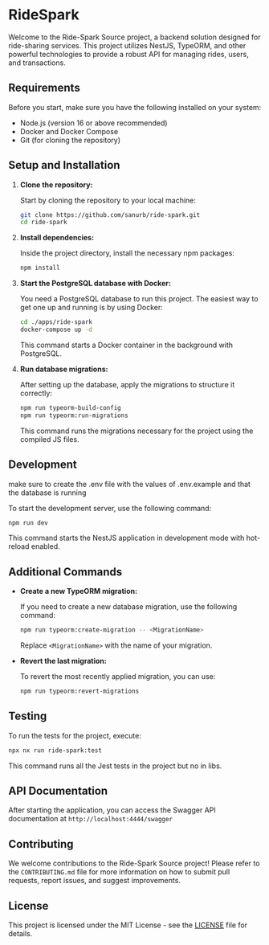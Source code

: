# RideSpark

Welcome to the Ride-Spark Source project, a backend solution designed for ride-sharing services. This project utilizes NestJS, TypeORM, and other powerful technologies to provide a robust API for managing rides, users, and transactions.

## Requirements

Before you start, make sure you have the following installed on your system:

- Node.js (version 16 or above recommended)
- Docker and Docker Compose
- Git (for cloning the repository)

## Setup and Installation

1. **Clone the repository:**

   Start by cloning the repository to your local machine:

   ```bash
   git clone https://github.com/sanurb/ride-spark.git
   cd ride-spark
   ```

2. **Install dependencies:**

   Inside the project directory, install the necessary npm packages:

   ```bash
   npm install
   ```

3. **Start the PostgreSQL database with Docker:**

   You need a PostgreSQL database to run this project. The easiest way to get one up and running is by using Docker:

   ```bash
   cd ./apps/ride-spark
   docker-compose up -d
   ```

   This command starts a Docker container in the background with PostgreSQL.

4. **Run database migrations:**

   After setting up the database, apply the migrations to structure it correctly:

   ```bash
   npm run typeorm-build-config
   npm run typeorm:run-migrations
   ```

   This command runs the migrations necessary for the project using the compiled JS files.

## Development

make sure to create the .env file with the values of .env.example and that the database is running

To start the development server, use the following command:

```bash
npm run dev
```

This command starts the NestJS application in development mode with hot-reload enabled.

## Additional Commands

- **Create a new TypeORM migration:**

  If you need to create a new database migration, use the following command:

  ```bash
  npm run typeorm:create-migration -- <MigrationName>
  ```

  Replace `<MigrationName>` with the name of your migration.

- **Revert the last migration:**

  To revert the most recently applied migration, you can use:

  ```bash
  npm run typeorm:revert-migrations
  ```

## Testing

To run the tests for the project, execute:

```bash
npx nx run ride-spark:test
```

This command runs all the Jest tests in the project but no in libs.

## API Documentation

After starting the application, you can access the Swagger API documentation at `http://localhost:4444/swagger`

## Contributing

We welcome contributions to the Ride-Spark Source project! Please refer to the `CONTRIBUTING.md` file for more information on how to submit pull requests, report issues, and suggest improvements.

## License

This project is licensed under the MIT License - see the [LICENSE](LICENSE) file for details.

